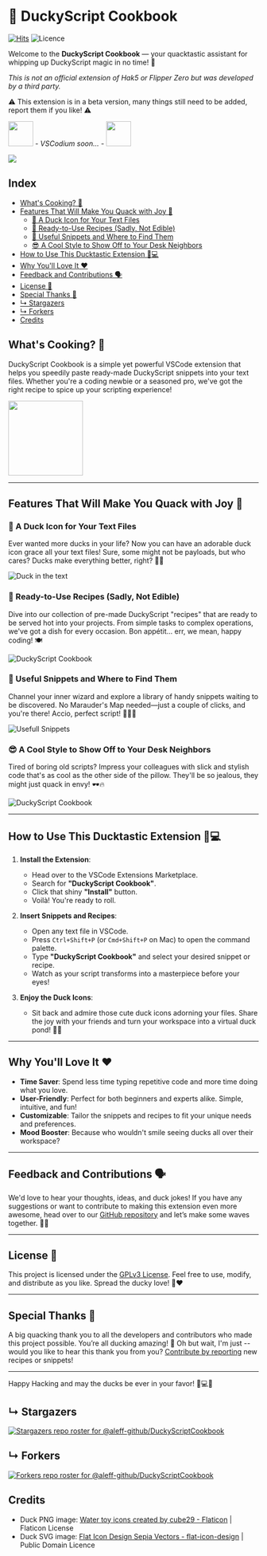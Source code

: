 # 🦆 DuckyScript Cookbook

[![Hits](https://hits.seeyoufarm.com/api/count/incr/badge.svg?url=https%3A%2F%2Fgithub.com%2Faleff-github%2FDuckyScriptCookbook%2F&count_bg=%23FFBD11&title_bg=%23800000&icon=visualstudiocode.svg&icon_color=%233CA8F1&title=HITS&edge_flat=false)](https://hits.seeyoufarm.com) ![Licence](https://img.shields.io/badge/Licence-GPLv3-%239e264c?style=for-the-badge)

Welcome to the **DuckyScript Cookbook** — your quacktastic assistant for whipping up DuckyScript magic in no time! 🚀

_This is not an official extension of Hak5 or Flipper Zero but was developed by a third party._

⚠️ This extension is in a beta version, many things still need to be added, report them if you like! ⚠️

<img src="https://github.com/VSCodium/icons/raw/main/icons/linux/nobg/blue1/paulo22s.png" width="50" /> - _VSCodium soon..._ - <a href="https://marketplace.visualstudio.com/items?itemName=Aleff.duckyscriptcookbook"><img src="https://code.visualstudio.com/assets/images/code-stable.png" width="50" /></a>

![](https://github.com/aleff-github/Deposito/blob/main/DuckyScriptCookbook/Hak5%20Disclaimer.png?raw=true)

## Index

- [What's Cooking? 🍳](#whats-cooking-)
- [Features That Will Make You Quack with Joy 🥳](#features-that-will-make-you-quack-with-joy-)
  - [🐤 A Duck Icon for Your Text Files](#-a-duck-icon-for-your-text-files)
  - [📖 Ready-to-Use Recipes (Sadly, Not Edible)](#-ready-to-use-recipes-sadly-not-edible)
  - [📝 Useful Snippets and Where to Find Them](#-useful-snippets-and-where-to-find-them)
  - [😎 A Cool Style to Show Off to Your Desk Neighbors](#-a-cool-style-to-show-off-to-your-desk-neighbors)
- [How to Use This Ducktastic Extension 🦆💻](#how-to-use-this-ducktastic-extension-)
- [Why You'll Love It ❤️](#why-youll-love-it-%EF%B8%8F)
- [Feedback and Contributions 🗣️](feedback-and-contributions-%EF%B8%8F)
- [License 📄](#license-)
- [Special Thanks 🎉](#special-thanks-)
- [↳ Stargazers](#-stargazers)
- [↳ Forkers](#-forkers)
- [Credits](#credits)


## What's Cooking? 🍳

DuckyScript Cookbook is a simple yet powerful VSCode extension that helps you speedily paste ready-made DuckyScript snippets into your text files. Whether you're a coding newbie or a seasoned pro, we've got the right recipe to spice up your scripting experience!

<img src="https://github.com/aleff-github/DuckyScriptCookbook/blob/main/images/icon.png?raw=true" width="150"/>

---

## Features That Will Make You Quack with Joy 🥳

### 🐤 A Duck Icon for Your Text Files

Ever wanted more ducks in your life? Now you can have an adorable duck icon grace all your text files! Sure, some might not be payloads, but who cares? Ducks make everything better, right? 🦆✨

![Duck in the text](https://github.com/aleff-github/Deposito/blob/main/DuckyScriptCookbook/Ducky-In-The-Text.png?raw=true)

### 📖 Ready-to-Use Recipes (Sadly, Not Edible)
Dive into our collection of pre-made DuckyScript "recipes" that are ready to be served hot into your projects. From simple tasks to complex operations, we've got a dish for every occasion. Bon appétit... err, we mean, happy coding! 🍽️

![DuckyScript Cookbook](https://github.com/aleff-github/Deposito/blob/main/DuckyScriptCookbook/Ducky-Script-Cookbook.gif?raw=true)

### 📝 Useful Snippets and Where to Find Them
Channel your inner wizard and explore a library of handy snippets waiting to be discovered. No Marauder's Map needed—just a couple of clicks, and you're there! Accio, perfect script! 🧙‍♂️✨

![Usefull Snippets](https://github.com/aleff-github/Deposito/blob/main/DuckyScriptCookbook/Usefull-Snippets.gif?raw=true)

### 😎 A Cool Style to Show Off to Your Desk Neighbors
Tired of boring old scripts? Impress your colleagues with slick and stylish code that's as cool as the other side of the pillow. They'll be so jealous, they might just quack in envy! 🕶️🔥

![DuckyScript Cookbook](https://github.com/aleff-github/Deposito/blob/main/DuckyScriptCookbook/Beautiful-Menu.gif?raw=true)

---

## How to Use This Ducktastic Extension 🦆💻

1. **Install the Extension**:
   - Head over to the VSCode Extensions Marketplace.
   - Search for **"DuckyScript Cookbook"**.
   - Click that shiny **"Install"** button.
   - Voilà! You're ready to roll.

2. **Insert Snippets and Recipes**:
   - Open any text file in VSCode.
   - Press `Ctrl+Shift+P` (or `Cmd+Shift+P` on Mac) to open the command palette.
   - Type **"DuckyScript Cookbook"** and select your desired snippet or recipe.
   - Watch as your script transforms into a masterpiece before your eyes!

3. **Enjoy the Duck Icons**:
   - Sit back and admire those cute duck icons adorning your files. Share the joy with your friends and turn your workspace into a virtual duck pond! 🦆🌊

---

## Why You'll Love It ❤️

- **Time Saver**: Spend less time typing repetitive code and more time doing what you love.
- **User-Friendly**: Perfect for both beginners and experts alike. Simple, intuitive, and fun!
- **Customizable**: Tailor the snippets and recipes to fit your unique needs and preferences.
- **Mood Booster**: Because who wouldn't smile seeing ducks all over their workspace?

---

## Feedback and Contributions 🗣️

We'd love to hear your thoughts, ideas, and duck jokes! If you have any suggestions or want to contribute to making this extension even more awesome, head over to our [GitHub repository](https://github.com/aleff-github/DuckyScriptCookbook) and let’s make some waves together. 🦆🤝

---

## License 📄

This project is licensed under the [GPLv3 License](./LICENSE). Feel free to use, modify, and distribute as you like. Spread the ducky love! 🦆❤️

---

## Special Thanks 🎉

A big quacking thank you to all the developers and contributors who made this project possible. You’re all ducking amazing! 🙌 Oh but wait, I'm just -- would you like to hear this thank you from you? [Contribute by reporting](https://github.com/aleff-github/DuckyScriptCookbook/issues) new recipes or snippets!

---

Happy Hacking and may the ducks be ever in your favor! 🦆💻✨

## ↳ Stargazers

[![Stargazers repo roster for @aleff-github/DuckyScriptCookbook](https://reporoster.com/stars/aleff-github/DuckyScriptCookbook)](https://github.com/aleff-github/DuckyScriptCookbook/stargazers)

## ↳ Forkers

[![Forkers repo roster for @aleff-github/DuckyScriptCookbook](https://reporoster.com/forks/aleff-github/DuckyScriptCookbook)](https://github.com/aleff-github/DuckyScriptCookbook/network/members)

## Credits

- Duck PNG image: <a href="https://www.flaticon.com/free-icons/water-toy" title="water toy icons">Water toy icons created by cube29 - Flaticon</a> | Flaticon License
- Duck SVG image: <a href="https://www.svgrepo.com/svg/485117/duck">Flat Icon Design Sepia Vectors - flat-icon-design</a> | Public Domain Licence
